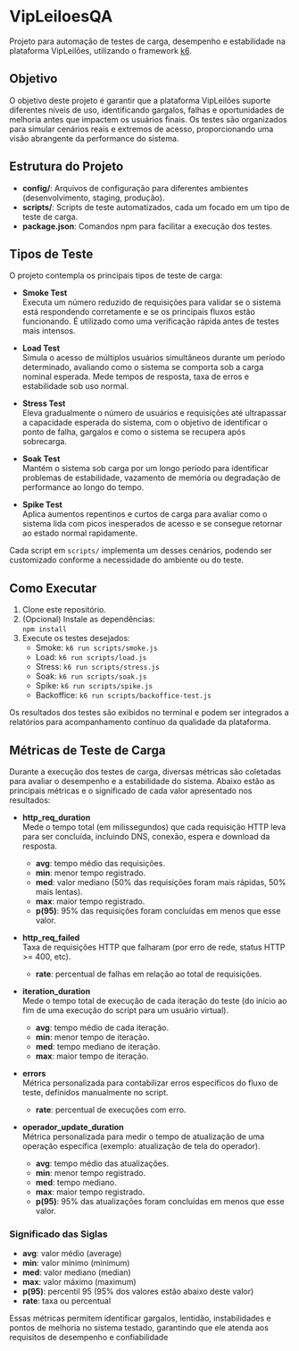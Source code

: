 # VipLeiloesQA

Projeto para automação de testes de carga, desempenho e estabilidade na plataforma VipLeilões, utilizando o framework [k6](https://k6.io/).

## Objetivo

O objetivo deste projeto é garantir que a plataforma VipLeilões suporte diferentes níveis de uso, identificando gargalos, falhas e oportunidades de melhoria antes que impactem os usuários finais. Os testes são organizados para simular cenários reais e extremos de acesso, proporcionando uma visão abrangente da performance do sistema.

## Estrutura do Projeto

- **config/**: Arquivos de configuração para diferentes ambientes (desenvolvimento, staging, produção).
- **scripts/**: Scripts de teste automatizados, cada um focado em um tipo de teste de carga.
- **package.json**: Comandos npm para facilitar a execução dos testes.

## Tipos de Teste

O projeto contempla os principais tipos de teste de carga:

- **Smoke Test**  
  Executa um número reduzido de requisições para validar se o sistema está respondendo corretamente e se os principais fluxos estão funcionando. É utilizado como uma verificação rápida antes de testes mais intensos.

- **Load Test**  
  Simula o acesso de múltiplos usuários simultâneos durante um período determinado, avaliando como o sistema se comporta sob a carga nominal esperada. Mede tempos de resposta, taxa de erros e estabilidade sob uso normal.

- **Stress Test**  
  Eleva gradualmente o número de usuários e requisições até ultrapassar a capacidade esperada do sistema, com o objetivo de identificar o ponto de falha, gargalos e como o sistema se recupera após sobrecarga.

- **Soak Test**  
  Mantém o sistema sob carga por um longo período para identificar problemas de estabilidade, vazamento de memória ou degradação de performance ao longo do tempo.

- **Spike Test**  
  Aplica aumentos repentinos e curtos de carga para avaliar como o sistema lida com picos inesperados de acesso e se consegue retornar ao estado normal rapidamente.

Cada script em `scripts/` implementa um desses cenários, podendo ser customizado conforme a necessidade do ambiente ou do teste.

## Como Executar

1. Clone este repositório.
2. (Opcional) Instale as dependências:  
   `npm install`
3. Execute os testes desejados:
   - Smoke: `k6 run scripts/smoke.js`
   - Load: `k6 run scripts/load.js`
   - Stress: `k6 run scripts/stress.js`
   - Soak: `k6 run scripts/soak.js`
   - Spike: `k6 run scripts/spike.js`
   - Backoffice: `k6 run scripts/backoffice-test.js`

Os resultados dos testes são exibidos no terminal e podem ser integrados a relatórios para acompanhamento contínuo da qualidade da plataforma.

## Métricas de Teste de Carga

Durante a execução dos testes de carga, diversas métricas são coletadas para avaliar o desempenho e a estabilidade do sistema. Abaixo estão as principais métricas e o significado de cada valor apresentado nos resultados:

- **http_req_duration**  
  Mede o tempo total (em milissegundos) que cada requisição HTTP leva para ser concluída, incluindo DNS, conexão, espera e download da resposta.  
  - **avg**: tempo médio das requisições.
  - **min**: menor tempo registrado.
  - **med**: valor mediano (50% das requisições foram mais rápidas, 50% mais lentas).
  - **max**: maior tempo registrado.
  - **p(95)**: 95% das requisições foram concluídas em menos que esse valor.

- **http_req_failed**  
  Taxa de requisições HTTP que falharam (por erro de rede, status HTTP >= 400, etc).  
  - **rate**: percentual de falhas em relação ao total de requisições.

- **iteration_duration**  
  Mede o tempo total de execução de cada iteração do teste (do início ao fim de uma execução do script para um usuário virtual).  
  - **avg**: tempo médio de cada iteração.
  - **min**: menor tempo de iteração.
  - **med**: tempo mediano de iteração.
  - **max**: maior tempo de iteração.

- **errors**  
  Métrica personalizada para contabilizar erros específicos do fluxo de teste, definidos manualmente no script.  
  - **rate**: percentual de execuções com erro.

- **operador_update_duration**  
  Métrica personalizada para medir o tempo de atualização de uma operação específica (exemplo: atualização de tela do operador).  
  - **avg**: tempo médio das atualizações.
  - **min**: menor tempo registrado.
  - **med**: tempo mediano.
  - **max**: maior tempo registrado.
  - **p(95)**: 95% das atualizações foram concluídas em menos que esse valor.

### Significado das Siglas

- **avg**: valor médio (average)
- **min**: valor mínimo (minimum)
- **med**: valor mediano (median)
- **max**: valor máximo (maximum)
- **p(95)**: percentil 95 (95% dos valores estão abaixo deste valor)
- **rate**: taxa ou percentual

Essas métricas permitem identificar gargalos, lentidão, instabilidades e pontos de melhoria no sistema testado, garantindo que ele atenda aos requisitos de desempenho e confiabilidade
